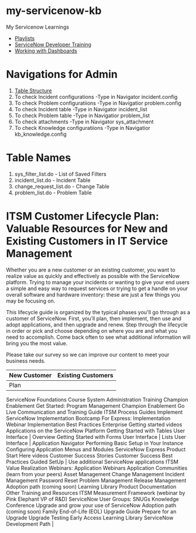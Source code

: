 # my-servicenow-kb
My Servicenow Learnings
- [Playlists](https://www.youtube.com/user/servicenowdemo/playlists)
- [ServiceNow Developer Training](https://developer.servicenow.com/app.do#!/training/landing?v=london)
- [Working with Dashboards](https://www.youtube.com/watch?v=ytI9JL4ifjU)

# Navigations for Admin
1. [Table Structure](https://portlandgeneraltest.service-now.com/table_columns.do)
2. To check Incident configurations -Type in Navigator incident.config
3. To check Problem configuratiions -Type in Navigatior problem.config
4. To check Incident table -Type in Navigator incident_list
5. To check Problem table -Type in Navigatior problem_list
6. To check attachments -Type in Navigator sys_attachment
7. To check Knowledge configuratiions -Type in Navigatior kb_knowledge.config

# Table Names
1. sys_filter_list.do - List of Saved Filters
2. incident_list.do - Incident Table
3. change_request_list.do - Change Table
4. problem_list.do - Problem Table

# ITSM Customer Lifecycle Plan: Valuable Resources for New and Existing Customers in IT Service Management
Whether you are a new customer or an existing customer, you want to realize value as quickly and effectively as possible with the ServiceNow platform.   Trying to manage your incidents or wanting to give your end users a simple and easy way to request services or trying to get a handle on your overall software and hardware inventory:   these are just a few things you may be focusing on.

This lifecycle guide is organized by the typical phases you'll go through as a customer of ServiceNow.   First, you'll plan, then implement, then use and adopt applications, and then upgrade and renew. Step through the lifecycle in order or pick and choose depending on where you are and what you need to accomplish. Come back often to see what additional information will bring you the most value.

Please take our survey so we can improve our content to meet your business needs.

| New Customer | Existing Customers | 
| --- |  --- | 
| Plan
ServiceNow Foundations Course
System Administration Training
Champion Enablement Get Started:   Program Management
Champion Enablement Go Live Communication and Training Guide
ITSM Process Guides
Implement ServiceNow
Implementation Bootcamp
For Express: Implementation Webinar
Implementation Best Practices
Enterprise Getting started videos
Applications on the ServiceNow Platform
Getting Started with Tables
User Interface | Overview
Getting Started with Forms
User Interface | Lists
User Interface | Application Navigator
Performing Basic Setup in Your Instance
Configuring Application Menus and Modules
ServiceNow Express Product Start Here videos
Customer Success Stories
Customer Success Best Practices
Guided SetUp |
Use additional ServiceNow applications
ITSM Value Realization Webinars:   Application Webinars
Application Communities (learn from your peers)
Asset Management
Change Management
Incident Management
Password Reset
Problem Management
Release Management
Adoption path (coming soon)
Learning Library
Product Documentation
Other Training and Resources
ITSM Measurement Framework   (webinar by Pink Elephant VP of R&D)
ServiceNow User Groups: SNUGs
Knowledge Conference
Upgrade and grow your use of ServiceNow
Adoption path (coming soon)
Family End-of-Life (EOL) Upgrade Guide
Prepare for an Upgrade
Upgrade Testing
Early Access
Learning Library
ServiceNow Development Path |

